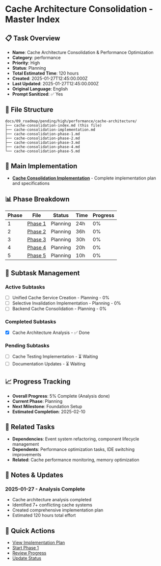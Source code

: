 # Cache Architecture Consolidation - Master Index

## 📋 Task Overview
- **Name**: Cache Architecture Consolidation & Performance Optimization
- **Category**: performance
- **Priority**: High
- **Status**: Planning
- **Total Estimated Time**: 120 hours
- **Created**: 2025-01-27T12:45:00.000Z
- **Last Updated**: 2025-01-27T12:45:00.000Z
- **Original Language**: English
- **Prompt Sanitized**: ✅ Yes

## 📁 File Structure
```
docs/09_roadmap/pending/high/performance/cache-architecture/
├── cache-consolidation-index.md (this file)
├── cache-consolidation-implementation.md
├── cache-consolidation-phase-1.md
├── cache-consolidation-phase-2.md
├── cache-consolidation-phase-3.md
├── cache-consolidation-phase-4.md
└── cache-consolidation-phase-5.md
```

## 🎯 Main Implementation
- **[Cache Consolidation Implementation](./cache-consolidation-implementation.md)** - Complete implementation plan and specifications

## 📊 Phase Breakdown
| Phase | File | Status | Time | Progress |
|-------|------|--------|------|----------|
| 1 | [Phase 1](./cache-consolidation-phase-1.md) | Planning | 24h | 0% |
| 2 | [Phase 2](./cache-consolidation-phase-2.md) | Planning | 36h | 0% |
| 3 | [Phase 3](./cache-consolidation-phase-3.md) | Planning | 30h | 0% |
| 4 | [Phase 4](./cache-consolidation-phase-4.md) | Planning | 20h | 0% |
| 5 | [Phase 5](./cache-consolidation-phase-5.md) | Planning | 10h | 0% |

## 🔄 Subtask Management
### Active Subtasks
- [ ] Unified Cache Service Creation - Planning - 0%
- [ ] Selective Invalidation Implementation - Planning - 0%
- [ ] Backend Cache Consolidation - Planning - 0%

### Completed Subtasks
- [x] Cache Architecture Analysis - ✅ Done

### Pending Subtasks
- [ ] Cache Testing Implementation - ⏳ Waiting
- [ ] Documentation Updates - ⏳ Waiting

## 📈 Progress Tracking
- **Overall Progress**: 5% Complete (Analysis done)
- **Current Phase**: Planning
- **Next Milestone**: Foundation Setup
- **Estimated Completion**: 2025-02-10

## 🔗 Related Tasks
- **Dependencies**: Event system refactoring, component lifecycle management
- **Dependents**: Performance optimization tasks, IDE switching improvements
- **Related**: Cache performance monitoring, memory optimization

## 📝 Notes & Updates
### 2025-01-27 - Analysis Complete
- Cache architecture analysis completed
- Identified 7+ conflicting cache systems
- Created comprehensive implementation plan
- Estimated 120 hours total effort

## 🚀 Quick Actions
- [View Implementation Plan](./cache-consolidation-implementation.md)
- [Start Phase 1](./cache-consolidation-phase-1.md)
- [Review Progress](#progress-tracking)
- [Update Status](#notes--updates)
